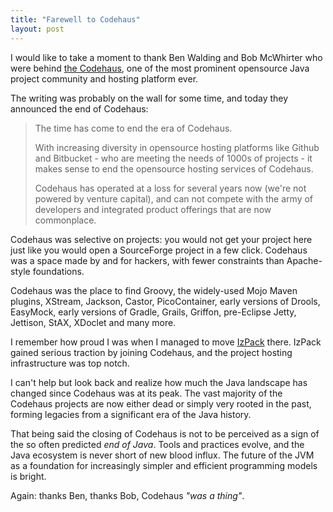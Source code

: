```yaml
---
title: "Farewell to Codehaus"
layout: post
---
```


I would like to take a moment to thank Ben Walding and Bob McWhirter who were
behind [the Codehaus](http://codehaus.org/), one of the most prominent
opensource Java project community and hosting platform ever.

The writing was probably on the wall for some time, and today they announced the end of Codehaus:

> The time has come to end the era of Codehaus.
> 
> With increasing diversity in opensource hosting platforms like Github and Bitbucket - who are meeting the needs of 1000s of projects - it makes sense to end the opensource hosting services of Codehaus. 
>
> Codehaus has operated at a loss for several years now (we're not powered by venture capital), and can not compete with the army of developers and integrated product offerings that are now commonplace. 

Codehaus was selective on projects: you would not get your project here just
like you would open a SourceForge project in a few click. Codehaus was a space
made by and for hackers, with fewer constraints than Apache-style foundations.

Codehaus was the place to find Groovy, the widely-used Mojo Maven plugins,
XStream, Jackson, Castor, PicoContainer, early versions of Drools, EasyMock,
early versions of Gradle, Grails, Griffon, pre-Eclipse Jetty, Jettison, StAX,
XDoclet and many more.

I remember how proud I was when I managed to move [IzPack](http://izpack.org/)
there. IzPack gained serious traction by joining Codehaus, and the project
hosting infrastructure was top notch.

I can't help but look back and realize how much the Java landscape has changed
since Codehaus was at its peak. The vast majority of the Codehaus projects are
now either dead or simply very rooted in the past, forming legacies from
a significant era of the Java history.

That being said the closing of Codehaus is not to be perceived as a sign of the
so often predicted _end of Java_. Tools and practices evolve, and the Java
ecosystem is never short of new blood influx. The future of the JVM as
a foundation for increasingly simpler and efficient programming models is
bright.

Again: thanks Ben, thanks Bob, Codehaus _"was a thing"_.

